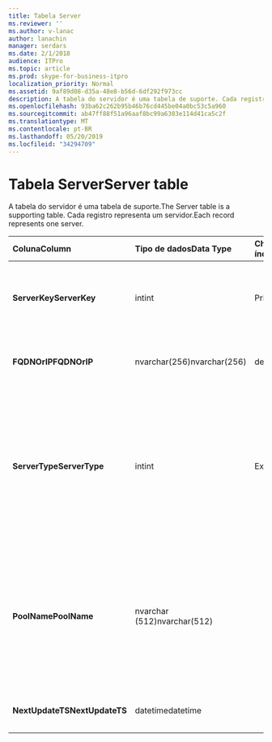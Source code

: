 ```yaml
---
title: Tabela Server
ms.reviewer: ''
ms.author: v-lanac
author: lanachin
manager: serdars
ms.date: 2/1/2018
audience: ITPro
ms.topic: article
ms.prod: skype-for-business-itpro
localization_priority: Normal
ms.assetid: 9af89d08-d35a-48e8-b56d-6df292f973cc
description: A tabela do servidor é uma tabela de suporte. Cada registro representa um servidor.
ms.openlocfilehash: 93ba62c262b95b46b76cd445be04a0bc53c5a960
ms.sourcegitcommit: ab47ff88f51a96aaf8bc99a6303e114d41ca5c2f
ms.translationtype: MT
ms.contentlocale: pt-BR
ms.lasthandoff: 05/20/2019
ms.locfileid: "34294709"
---
```

# <a name="server-table"></a><span data-ttu-id="e4901-104">Tabela Server</span><span class="sxs-lookup"><span data-stu-id="e4901-104">Server table</span></span>
 
<span data-ttu-id="e4901-105">A tabela do servidor é uma tabela de suporte.</span><span class="sxs-lookup"><span data-stu-id="e4901-105">The Server table is a supporting table.</span></span> <span data-ttu-id="e4901-106">Cada registro representa um servidor.</span><span class="sxs-lookup"><span data-stu-id="e4901-106">Each record represents one server.</span></span> 
  
|<span data-ttu-id="e4901-107">**Coluna**</span><span class="sxs-lookup"><span data-stu-id="e4901-107">**Column**</span></span>|<span data-ttu-id="e4901-108">**Tipo de dados**</span><span class="sxs-lookup"><span data-stu-id="e4901-108">**Data Type**</span></span>|<span data-ttu-id="e4901-109">**Chave/índice**</span><span class="sxs-lookup"><span data-stu-id="e4901-109">**Key/Index**</span></span>|<span data-ttu-id="e4901-110">**Detalhes**</span><span class="sxs-lookup"><span data-stu-id="e4901-110">**Details**</span></span>|
|:-----|:-----|:-----|:-----|
|<span data-ttu-id="e4901-111">**ServerKey**</span><span class="sxs-lookup"><span data-stu-id="e4901-111">**ServerKey**</span></span> <br/> |<span data-ttu-id="e4901-112">int</span><span class="sxs-lookup"><span data-stu-id="e4901-112">int</span></span>  <br/> |<span data-ttu-id="e4901-113">Primária</span><span class="sxs-lookup"><span data-stu-id="e4901-113">Primary</span></span>  <br/> |<span data-ttu-id="e4901-114">Número exclusivo que identifica o servidor.</span><span class="sxs-lookup"><span data-stu-id="e4901-114">Unique number identifying the server.</span></span>  <br/> |
|<span data-ttu-id="e4901-115">**FQDNOrIP**</span><span class="sxs-lookup"><span data-stu-id="e4901-115">**FQDNOrIP**</span></span> <br/> |<span data-ttu-id="e4901-116">nvarchar(256)</span><span class="sxs-lookup"><span data-stu-id="e4901-116">nvarchar(256)</span></span>  <br/> |<span data-ttu-id="e4901-117">dedo</span><span class="sxs-lookup"><span data-stu-id="e4901-117">index</span></span>  <br/> |<span data-ttu-id="e4901-118">Cadeia de caracteres de endereço MAC.</span><span class="sxs-lookup"><span data-stu-id="e4901-118">MAC address string.</span></span>  <br/> |
|<span data-ttu-id="e4901-119">**ServerType**</span><span class="sxs-lookup"><span data-stu-id="e4901-119">**ServerType**</span></span> <br/> |<span data-ttu-id="e4901-120">int</span><span class="sxs-lookup"><span data-stu-id="e4901-120">int</span></span>  <br/> |<span data-ttu-id="e4901-121">Exterior</span><span class="sxs-lookup"><span data-stu-id="e4901-121">Foreign</span></span>  <br/> |<span data-ttu-id="e4901-122">1: servidor de mediação</span><span class="sxs-lookup"><span data-stu-id="e4901-122">1: Mediation Server</span></span>  <br/> <span data-ttu-id="e4901-123">2: a/V Conferência Server16394: A/V Edge service32769: gateway</span><span class="sxs-lookup"><span data-stu-id="e4901-123">2: A/V Conferencing Server16394: A/V Edge service32769: Gateway</span></span>  <br/> |
|<span data-ttu-id="e4901-124">**PoolName**</span><span class="sxs-lookup"><span data-stu-id="e4901-124">**PoolName**</span></span> <br/> |<span data-ttu-id="e4901-125">nvarchar (512)</span><span class="sxs-lookup"><span data-stu-id="e4901-125">nvarchar(512)</span></span>  <br/> ||<span data-ttu-id="e4901-126">Pool ao qual o servidor pertence.</span><span class="sxs-lookup"><span data-stu-id="e4901-126">Pool the server belongs to.</span></span> <span data-ttu-id="e4901-127">Aplicável somente para o servidor de conferência A/V.</span><span class="sxs-lookup"><span data-stu-id="e4901-127">Only applicable for the A/V Conferencing Server.</span></span>  <br/> |
|<span data-ttu-id="e4901-128">**NextUpdateTS**</span><span class="sxs-lookup"><span data-stu-id="e4901-128">**NextUpdateTS**</span></span> <br/> |<span data-ttu-id="e4901-129">datetime</span><span class="sxs-lookup"><span data-stu-id="e4901-129">datetime</span></span>  <br/> ||<span data-ttu-id="e4901-130">Somente para uso interno.</span><span class="sxs-lookup"><span data-stu-id="e4901-130">For internal use only.</span></span>  <br/> |
   

